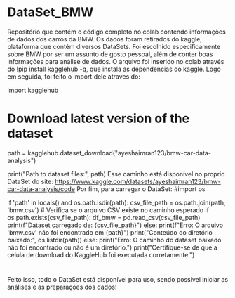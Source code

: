# DataSet_BMW
Repositório que contém o código completo no colab contendo informações de dados dos carros da BMW.
Os dados foram retirados do kaggle, plataforma que contém diversos DataSets. Foi escolhido especificamente sobre BMW por ser um assunto de gosto pessoal, além de conter boas informações para análise de dados.
O arquivo foi inserido no colab através do !pip install kagglehub -q, que instala as dependencias do kaggle. Logo em seguida, foi feito o import dele atraves do: 

import kagglehub
# Download latest version of the dataset
path = kagglehub.dataset_download("ayeshaimran123/bmw-car-data-analysis")

print("Path to dataset files:", path)
Esse caminho está disponível no proprio DataSet do site: https://www.kaggle.com/datasets/ayeshaimran123/bmw-car-data-analysis/code
Por fim, para carregar o DataSet:
#import os

if 'path' in locals() and os.path.isdir(path):
    csv_file_path = os.path.join(path, 'bmw.csv')
    # Verifica se o arquivo CSV existe no caminho esperado
    if os.path.exists(csv_file_path):
        df_bmw = pd.read_csv(csv_file_path)
        print(f"Dataset carregado de: {csv_file_path}")
    else:
        print(f"Erro: O arquivo 'bmw.csv' não foi encontrado em {path}")
        print("Conteúdo do diretório baixado:", os.listdir(path))
else:
    print("Erro: O caminho do dataset baixado não foi encontrado ou não é um diretório.")
    print("Certifique-se de que a célula de download do KaggleHub foi executada corretamente.")
#
Feito isso, todo o DataSet está disponível para uso, sendo possivel iniciar as análises e as preparações dos dados!

